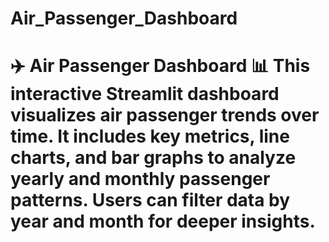 # Air_Passenger_Dashboard
# ✈️ Air Passenger Dashboard 📊    This interactive **Streamlit dashboard** visualizes air passenger trends over time. It includes **key metrics**, **line charts**, and **bar graphs** to analyze yearly and monthly passenger patterns. Users can filter data by **year** and **month** for deeper insights. 
